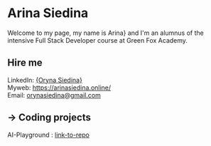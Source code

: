 # Arina Siedina

Welcome to my page, my name is Arina} and I'm an alumnus of the intensive Full Stack Developer course at Green Fox Academy.

## Hire me
LinkedIn: [{Oryna Siedina}](https://www.linkedin.com/in/siedina-oryna-43a539286/)</br>
Myweb: https://arinasiedina.online/  
Email: orynasiedina@gmail.com  

## &rarr; Coding projects
AI-Playground : [link-to-repo](https://github.com/OrynaSiedina/AIplayground)




